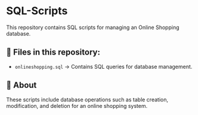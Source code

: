 # SQL-Scripts  

This repository contains SQL scripts for managing an Online Shopping database.  

## 📂 Files in this repository:  
- `onlineshopping.sql` → Contains SQL queries for database management.  

## 📌 About  
These scripts include database operations such as table creation, modification, and deletion for an online shopping system.  
